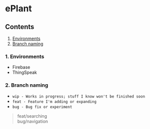 # ePlant

## Contents
1. [Environments](#Environments) 
2. [Branch naming](#Branch-naming)

### 1. Environments
- Firebase
- ThingSpeak

### 2. Branch naming
- `wip - Works in progress; stuff I know won't be finished soon`
- `feat - Feature I'm adding or expanding`
- `bug - Bug fix or experiment`

> feat/searching<br>
> bug/navigation
